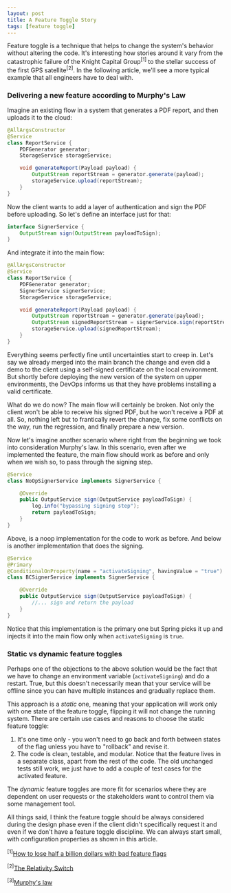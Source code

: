 ```yaml
---
layout: post
title: A Feature Toggle Story
tags: [feature toggle]
---
```


Feature toggle is a technique that helps to change the system's behavior without altering the code. It's interesting how stories around it vary from the catastrophic failure of the Knight Capital Group<sup>[1]</sup> to the stellar success of the first GPS satellite<sup>[2]</sup>.
In the following article, we'll see a more typical example that all engineers have to deal with.

### Delivering a new feature according to Murphy's Law
Imagine an existing flow in a system that generates a PDF report, and then uploads it to the cloud:

```java
@AllArgsConstructor
@Service
class ReportService {
    PDFGenerator generator;
    StorageService storageService;

    void generateReport(Payload payload) {
        OutputStream reportStream = generator.generate(payload);
        storageService.upload(reportStream);
    }
}
```
Now the client wants to add a layer of authentication and sign the PDF before uploading. So let's define an interface just for that:

```java
interface SignerService {
    OutputStream sign(OutputStream payloadToSign);
}
```

And integrate it into the main flow:

```java
@AllArgsConstructor
@Service
class ReportService {
    PDFGenerator generator;
    SignerService signerService;
    StorageService storageService;

    void generateReport(Payload payload) {
        OutputStream reportStream = generator.generate(payload);
        OutputStream signedReportStream = signerService.sign(reportStream);
        storageService.upload(signedReportStream);
    }
}
```
Everything seems perfectly fine until uncertainties start to creep in.
Let's say we already merged into the main branch the change and even did a demo to the client using a self-signed certificate on the local environment. But shortly before deploying the new version of the system on upper environments, the DevOps informs us that they have problems installing a valid certificate.

What do we do now? The main flow will certainly be broken. Not only the client won't be able to receive his signed PDF, but he won't receive a PDF at all. So, nothing left but to frantically revert the change, fix some conflicts on the way, run the regression, and finally prepare a new version. 

Now let's imagine another scenario where right from the beginning we took into consideration Murphy's law. In this scenario, even after we implemented the feature, the main flow should work as before and only when we wish so, to pass through the signing step.

```java
@Service
class NoOpSignerService implements SignerService {

    @Override
    public OutputService sign(OutputService payloadToSign) {
        log.info("bypassing signing step");
        return payloadToSign;
    }
}
```
Above, is a noop implementation for the code to work as before. And below is another implementation that does the signing.

```java
@Service
@Primary
@ConditionalOnProperty(name = "activateSigning", havingValue = "true")
class BCSignerService implements SignerService {

    @Override
    public OutputService sign(OutputService payloadToSign) {
        //... sign and return the payload
    }
}
```
Notice that this implementation is the primary one but Spring picks it up and injects it into the main flow only when `activateSigning` is `true`.

### Static vs dynamic feature toggles
Perhaps one of the objections to the above solution would be the fact that we have to change an environment variable (`activateSigning`) and do a restart.
True, but this doesn't necessarily mean that your service will be offline since you can have multiple instances and gradually replace them.

This approach is a _static_ one, meaning that your application will work only with one state of the feature toggle, flipping it will not change the running system. There are certain use cases and reasons to choose the static feature toggle:
1. It's one time only - you won't need to go back and forth between states of the flag unless you have to "rollback" and revise it.
2. The code is clean, testable, and modular. Notice that the feature lives in a separate class, apart from the rest of the code. The old unchanged tests still work, we just have to add a couple of test cases for the activated feature.

The _dynamic_ feature toggles are more fit for scenarios where they are dependent on user requests or the stakeholders want to control them via some management tool.

All things said, I think the feature toggle should be always considered during the design phase even if the client didn't specifically request it and even if we don't have a feature toggle discipline. We can always start small, with configuration properties as shown in this article.

<sup>[1]</sup>[How to lose half a billion dollars with bad feature flags](https://blog.statsig.com/how-to-lose-half-a-billion-dollars-with-bad-feature-flags-ccebb26adeec)

<sup>[2]</sup>[The Relativity Switch](https://www.artsjournal.com/artfulmanager/main/the-relativity-switch.php)

<sup>[3]</sup>[Murphy's law](https://en.wikipedia.org/wiki/Murphy%27s_law)
